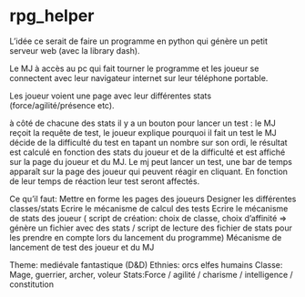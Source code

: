 # rpg_helper

L’idée ce serait de faire un programme en python qui génère un petit serveur web (avec la library dash). 

Le MJ à accès au pc qui fait tourner le programme et les joueur se connectent avec leur navigateur internet sur leur téléphone portable.  

Les joueur voient une page avec leur différentes stats (force/agilité/présence etc).

à côté de chacune des stats il y a un bouton pour lancer un test :
le MJ reçoit la requête de test, le joueur explique pourquoi il fait un test
le MJ décide de la difficulté du test en tapant un nombre sur son ordi, le résultat est calculé en fonction des stats du joueur et de la difficulté et est affiché sur la page du joueur et du MJ.
Le mj peut lancer un test, une bar de temps apparaît sur la page des joueur qui peuvent réagir en cliquant. En fonction de leur temps de réaction leur test seront affectés. 

Ce qu’il faut:
Mettre en forme les pages des joueurs
Designer les différentes classes/stats
Ecrire le mécanisme de calcul des tests
Ecrire le mécanisme de stats des joueur ( script de création: choix de classe, choix d’affinité ⇒ génère un fichier avec des stats / script de lecture des fichier de stats pour les prendre en compte lors du lancement du programme)
Mécanisme de lancement de test des joueur et du MJ

Theme: mediévale fantastique (D&D)
Ethnies: orcs elfes humains
Classe: Mage, guerrier, archer, voleur
Stats:Force / agilité / charisme / intelligence / constitution

